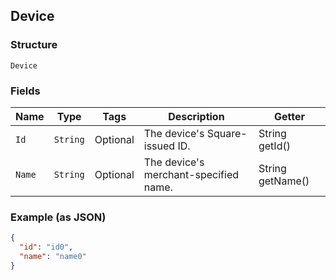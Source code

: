 ## Device

### Structure

`Device`

### Fields

| Name | Type | Tags | Description | Getter |
|  --- | --- | --- | --- | --- |
| `Id` | `String` | Optional | The device's Square-issued ID. | String getId() |
| `Name` | `String` | Optional | The device's merchant-specified name. | String getName() |

### Example (as JSON)

```json
{
  "id": "id0",
  "name": "name0"
}
```

